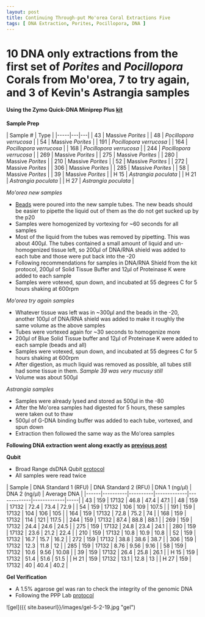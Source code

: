 ```yaml
---
layout: post
title: Continuing Through-put Mo'orea Coral Extractions Five
tags: [ DNA Extraction, Porites, Pocillopora, DNA ]
---
```

# 10 DNA only extractions from the first set of _Porites_ and _Pocillopora_ Corals from Mo'orea, 7 to try again, and 3 of Kevin's Astrangia samples

#### Using the Zymo Quick-DNA Miniprep Plus [kit](https://github.com/meschedl/MESPutnam_Open_Lab_Notebook/blob/master/company-protocols/_d4068_d4069_quick-dna_miniprep_plus_kit.pdf)

**Sample Prep**

| Sample # | Type |
|-----|---|---|
| 43 | Massive _Porites_ |
| 48 | _Pocillopora verrucosa_ |
| 54 | Massive _Porites_ |
| 191 | _Pocillopora verrucosa_ |
| 164 | _Pocillopora verrucosa_ |
| 168 | _Pocillopora verrucosa_ |
| 244 | _Pocillopora verrucosa_ |
| 269 | Massive _Porites_ |
| 275 | Massive _Porites_ |
| 280 | Massive _Porites_ |
| 210 | Massive _Porites_ |
| 52 | Massive _Porites_ |
| 272 | Massive _Porites_ |
| 306 | Massive _Porites_ |
| 285 | Massive _Porites_ |
| 58 | Massive _Porites_ |
| 39 | Massive _Porites_ |
| H 15 | _Astrangia poculata_ |
| H 21 | _Astrangia poculata_ |
| H 27 | _Astrangia poculata_ |

_Mo'orea new samples_
- [Beads](https://www.fishersci.com/shop/products/disruption-beads-0-5mm-yeast-1/50212143?searchHijack=true&searchTerm=50212143&searchType=RAPID&matchedCatNo=50212143) were poured into the new sample tubes. The new beads should be easier to pipette the liquid out of them as the do not get sucked up by the p20
- Samples were homogenized by vortexing for ~60 seconds for all samples
- Most of the liquid from the tubes was removed by pipetting. This was about 400µl. The tubes contained a small amount of liquid and un-homogenized tissue left, so 200µl of DNA/RNA shield was added to each tube and those were put back into the -20
- Following recommendations for samples in DNA/RNA Shield from the kit protocol, 200µl of Solid Tissue Buffer and 12µl of Proteinase K were added to each sample  
- Samples were votexed, spun down, and incubated at 55 degrees C for 5 hours shaking at 600rpm  

_Mo'orea try again samples_
- Whatever tissue was left was in ~300µl and the beads in the -20, another 100µl of DNA/RNA shield was added to make it roughly the same volume as the above samples
- Tubes were vortexed again for ~30 seconds to homogenize more
- 200µl of Blue Solid Tissue buffer and 12µl of Proteinase K were added to each sample (beads and all)
- Samples were votexed, spun down, and incubated at 55 degrees C for 5 hours shaking at 600rpm
- After digestion, as much liquid was removed as possible, all tubes still had some tissue in them. _Sample 39 was very mucusy still_
- Volume was about 500µl

_Astrangia samples_
- Samples were already lysed and stored as 500µl in the -80
- After the Mo'orea samples had digested for 5 hours, these samples were taken out to thaw
- 500µl of G-DNA binding buffer was added to each tube, vortexed, and spun down
- Extraction then followed the same way as the Mo'orea samples

**Following DNA extraction went along exactly as [previous post](https://meschedl.github.io/MESPutnam_Open_Lab_Notebook/18-Moorea-Coral-Extractions/)**



**Qubit**

- Broad Range dsDNA Qubit [protocol](https://meschedl.github.io/MESPutnam_Open_Lab_Notebook/Qubit-Protocol/)
- All samples were read twice

| Sample | DNA Standard 1 (RFU) | DNA Standard 2 (RFU) | DNA 1 (ng/µl) | DNA 2 (ng/µl) | Average DNA |
|------|----------|----------|-------------|-------------|-------------|-----|
| 43 | 159 | 17132 | 46.8 | 47.4 | 47.1 |
| 48 | 159 | 17132 | 72.4 | 73.4 | 72.9 |
| 54 | 159 | 17132 | 106 | 109 | 107.5 |
| 191 | 159 | 17132 | 104 | 106 | 105 |
| 164 | 159 | 17132 | 72.8 | 75.2 | 74 |
| 168 | 159 | 17132 | 114 | 121 | 117.5 |
| 244 | 159 | 17132 | 87.4 | 88.8 | 88.1 |
| 269 | 159 | 17132 | 24.4 | 24.6 | 24.5 |
| 275 | 159 | 17132 | 24.8 | 23.4 | 24.1 |
| 280 | 159 | 17132 | 23.6 | 21.2 | 22.4 |
| 210 | 159 | 17132 | 10.8 | 10.9 | 10.8 |
| 52 | 159 | 17132 | 16.7 | 15.7 | 16.2 |
| 272 | 159 | 17132 | 38.8 | 38.6 | 38.7 |
| 306 | 159 | 17132 | 12.3 | 11.8 | 12 |
| 285 | 159 | 17132 | 8.76 | 9.56 | 9.16 |
| 58 | 159 | 17132 | 10.6 | 9.56 | 10.08 |
| 39 | 159 | 17132 | 26.4 | 25.8 | 26.1 |
| H 15 | 159 | 17132 | 51.4 | 51.6 | 51.5 |
| H 21 | 159 | 17132 | 13.1 | 12.8 | 13 |
| H 27 | 159 | 17132 | 40 | 40.4 | 40.2 |



**Gel Verification**

- A 1.5% agarose gel was ran to check the integrity of the genomic DNA
- Following the PPP Lab [protocol](https://meschedl.github.io/MESPutnam_Open_Lab_Notebook/Gel-Protocol/)

![gel]({{ site.baseurl}}/images/gel-5-2-19.jpg "gel")
